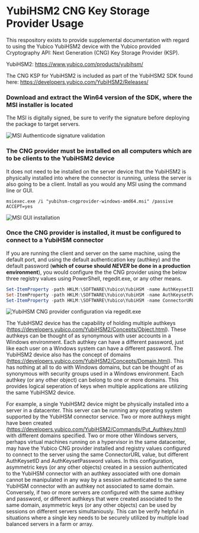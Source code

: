 
# YubiHSM2 CNG Key Storage Provider Usage

This respository exists to provide supplemental documentation with regard to using the Yubico YubiHSM2 device with the Yubico provided Cryptography API: Next Generation (CNG) Key Storage Provider (KSP).

YubiHSM2: https://www.yubico.com/products/yubihsm/

The CNG KSP for YubiHSM2 is included as part of the YubiHSM2 SDK found here: https://developers.yubico.com/YubiHSM2/Releases/

### Download and extract the Win64 version of the SDK, where the MSI installer is located

The MSI is digitally signed, be sure to verify the signature before deploying the package to target servers.

![MSI Authenticode signature validation](../assets/signature-validation.png)

### The CNG provider must be installed on all computers which are to be clients to the YubiHSM2 device
It does not need to be installed on the server device that the YubiHSM2 is physically installed into where the connector is running, unless the server is also going to be a client.  Install as you would any MSI using the command line or GUI.

```
msiexec.exe /i "yubihsm-cngprovider-windows-amd64.msi" /passive  ACCEPT=yes
```
![MSI GUI installation](../assets/msi-gui.png)


### Once the CNG provider is installed, it must be configured to connect to a YubiHSM connector
If you are running the client and server on the same machine, using the default port, and using the default authentication key (authkey) and the default password (**which of course should _NEVER_ be done in a production environment**), you would configure the the CNG provider using the below three registry values using PowerShell, regedit.exe, or any other means.

``` PowerShell
Set-ItemProperty -path HKLM:\SOFTWARE\Yubico\YubiHSM -name AuthKeysetID -Type DWord -Value 1
Set-ItemProperty -path HKLM:\SOFTWARE\Yubico\YubiHSM -name AuthKeysetPassword -Type String -Value password
Set-ItemProperty -path HKLM:\SOFTWARE\Yubico\YubiHSM -name ConnectorURL -Type String -Value http://127.0.0.1:12345
```
![YubiHSM CNG provider configuration via regedit.exe](../assets/regedit.png)

The YubiHSM2 device has the capability of holding multiple authkeys (https://developers.yubico.com/YubiHSM2/Concepts/Object.html).  These authkeys can be thought of as synonymous with user accounts in a Windows environment.  Each authkey can have a different password, just like each user on a Windows system can have a different password. The YubiHSM2 device also has the concept of domains (https://developers.yubico.com/YubiHSM2/Concepts/Domain.html). This has nothing at all to do with Windows domains, but can be thought of as synonymous with security groups used in a Windows environment. Each authkey (or any other object) can belong to one or more domains. This provides logical seperation of keys when multiple applications are utilizing the same YubiHSM2 device.

For example, a single YubiHSM2 device might be physically installed into a server in a datacenter.  This server can be running any operating system supported by the YubiHSM connector service. Two or more authkeys might have been created (https://developers.yubico.com/YubiHSM2/Commands/Put_Authkey.html) with different domains specified. Two or more other Windows servers, perhaps virtual machines running on a hypervisor in the same datacenter, may have the Yubico CNG provider installed and registry values configured to connect to the server using the same ConnectorURL value, but different AuthKeysetID and AuthKeysetPassword values.  In this configuration, asymmetric keys (or any other objects) created in a session authenticated to the YubiHSM connector with an authkey associated with one domain cannot be manipulated in any way by a session authenticated to the same YubiHSM connector with an authkey not associated to same domain. Conversely, if two or more servers are configured with the same authkey and password, or different authkeys that were created associated to the same domain, asymmetric keys (or any other objects) can be used by sessions on different servers simultaniously. This can be verify helpful in situations where a single key needs to be securely utilized by multiple load balanced servers in a farm or array.
